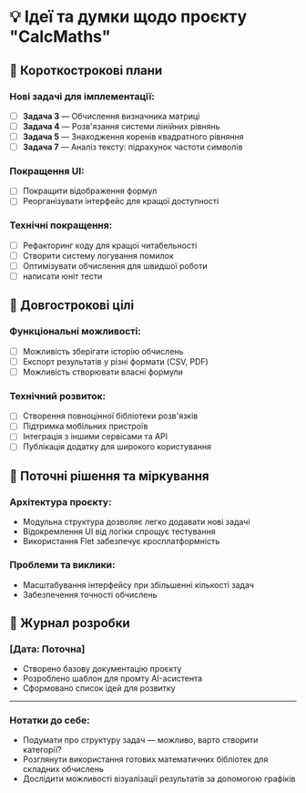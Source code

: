 # 💡 Ідеї та думки щодо проєкту "CalcMaths"

## 🎯 Короткострокові плани

### Нові задачі для імплементації:
- [ ] **Задача 3** — Обчислення визначника матриці
- [ ] **Задача 4** — Розв'язання системи лінійних рівнянь
- [ ] **Задача 5** — Знаходження коренів квадратного рівняння
- [ ] **Задача 7** — Аналіз тексту: підрахунок частоти символів

### Покращення UI:
- [ ] Покращити відображення формул
- [ ] Реорганізувати інтерфейс для кращої доступності

### Технічні покращення:
- [ ] Рефакторинг коду для кращої читабельності
- [ ] Створити систему логування помилок
- [ ] Оптимізувати обчислення для швидшої роботи
- [ ] написати юніт тести

## 🌟 Довгострокові цілі

### Функціональні можливості:
- [ ] Можливість зберігати історію обчислень
- [ ] Експорт результатів у різні формати (CSV, PDF)
- [ ] Можливість створювати власні формули

### Технічний розвиток:
- [ ] Створення повноцінної бібліотеки розв'язків
- [ ] Підтримка мобільних пристроїв
- [ ] Інтеграція з іншими сервісами та API
- [ ] Публікація додатку для широкого користування

## 🧠 Поточні рішення та міркування

### Архітектура проєкту:
- Модульна структура дозволяє легко додавати нові задачі
- Відокремлення UI від логіки спрощує тестування
- Використання Flet забезпечує кросплатформність

### Проблеми та виклики:
- Масштабування інтерфейсу при збільшенні кількості задач
- Забезпечення точності обчислень

## 📝 Журнал розробки

### [Дата: Поточна]
- Створено базову документацію проєкту
- Розроблено шаблон для промту AI-асистента
- Сформовано список ідей для розвитку

---

### Нотатки до себе:
- Подумати про структуру задач — можливо, варто створити категорії?
- Розглянути використання готових математичних бібліотек для складних обчислень
- Дослідити можливості візуалізації результатів за допомогою графіків 